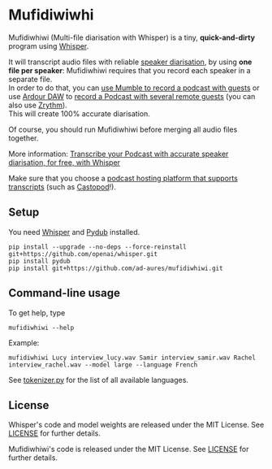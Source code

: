 # Mufidiwiwhi

Mufidiwhiwi (Multi-file diarisation with Whisper) is a tiny, **quick-and-dirty** program using [Whisper](https://github.com/openai/whisper).

It will transcript audio files with reliable [speaker diarisation](https://en.wikipedia.org/wiki/Speaker_diarisation), by using **one file per speaker**: Mufidiwhiwi requires that you record each speaker in a separate file.  
In order to do that, you can [use Mumble to record a podcast with guests](https://blog.castopod.org/use-mumble-to-record-a-podcast-with-guests/) or use [Ardour DAW](https://ardour.org/) to [record a Podcast with several remote guests](https://blog.castopod.org/how-to-record-a-podcast-with-several-remote-guests/) (you can also use [Zrythm](https://blog.castopod.org/how-to-record-a-podcast-with-zrythm/)).  
This will create 100% accurate diarisation.

Of course, you should run Mufidiwhiwi before merging all audio files together.

More information: [Transcribe your Podcast with accurate speaker diarisation, for free, with Whisper](https://blog.castopod.org/transcribe-your-podcast-with-accurate-speaker-diarisation-for-free-with-whisper/)

Make sure that you choose a [podcast hosting platform that supports transcripts](https://podcastindex.org/apps?appTypes=hosting&elements=Transcript) (such as [Castopod](https://castopod.org/)!).

## Setup

You need [Whisper](https://github.com/openai/whisper) and [Pydub](http://pydub.com/) installed.

    pip install --upgrade --no-deps --force-reinstall git+https://github.com/openai/whisper.git
    pip install pydub
    pip install git+https://github.com/ad-aures/mufidiwhiwi.git

## Command-line usage

To get help, type

    mufidiwhiwi --help

Example:

    mufidiwhiwi Lucy interview_lucy.wav Samir interview_samir.wav Rachel interview_rachel.wav --model large --language French

See [tokenizer.py](https://github.com/openai/whisper/blob/main/whisper/tokenizer.py) for the list of all available languages.

## License

Whisper's code and model weights are released under the MIT License. See [LICENSE](https://github.com/openai/whisper/blob/main/LICENSE) for further details.

Mufidiwhiwi's code is released under the MIT License. See [LICENSE](https://github.com/adaures/mufidiwhiwi/blob/main/LICENSE) for further details.

